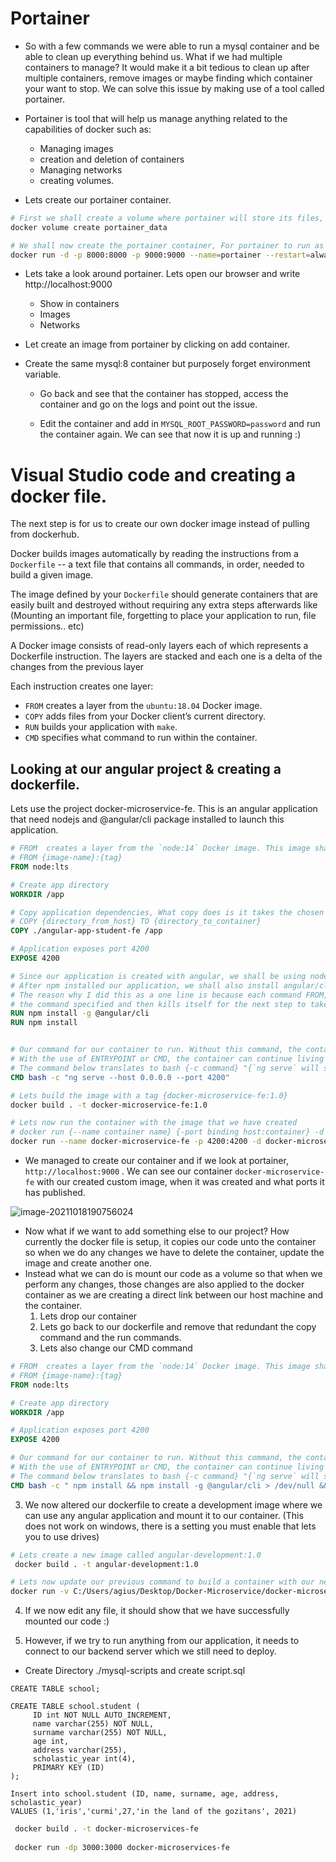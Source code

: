 # Portainer

- So with a few commands we were able to run a mysql container and be able to clean up everything behind us. What if we had multiple containers to manage? It would make it a bit tedious to clean up after multiple containers, remove images or maybe finding which container your want to stop. We can solve this issue by making use of a tool called portainer.

- Portainer is tool that will help us manage anything related to the capabilities of docker such as:
  - Managing images
  - creation and deletion of containers 
  - Managing networks 
  - creating volumes. 
- Lets create our portainer container. 

```bash
# First we shall create a volume where portainer will store its files, A volume is a permanent storage directory for the container, if the container is ever deleted and created again, if the volume has not been deleted it can reaccess those files again.
docker volume create portainer_data

# We shall now create the portainer container, For portainer to run as intended we need to mount our docker socket as a volume. Remember that in linux everything is a file and therefore, everything can be mounted to docker, even a socket. 
docker run -d -p 8000:8000 -p 9000:9000 --name=portainer --restart=always -v /var/run/docker.sock:/var/run/docker.sock -v portainer_data:/data portainer/portainer-ce
```



- Lets take a look around portainer. Lets open our browser and write http://localhost:9000
  - Show in containers
  - Images
  - Networks

- Let create an image from portainer by clicking on add container. 
- Create the same mysql:8 container but purposely forget environment variable.

  - Go back and see that the container has stopped, access the container and go on the logs and point out the issue.

  - Edit the container and add in `MYSQL_ROOT_PASSWORD=password` and run the container again. We can see that now it is up and running :)

# Visual Studio code and creating a docker file.

The next step is for us to create our own docker image instead of pulling from dockerhub.

Docker builds images automatically by reading the instructions from a `Dockerfile` -- a text file that contains all commands, in order, needed to build a given image.

The image defined by your `Dockerfile` should generate containers that are easily built and destroyed without requiring any extra steps afterwards like (Mounting an important file, forgetting to place your application to run, file permissions.. etc)

A Docker image consists of read-only layers each of which represents a Dockerfile instruction. The layers are stacked and each one is a delta of the changes from the previous layer

Each instruction creates one layer:

- `FROM` creates a layer from the `ubuntu:18.04` Docker image.
- `COPY` adds files from your Docker client’s current directory.
- `RUN` builds your application with `make`.
- `CMD` specifies what command to run within the container.

## Looking at our angular project & creating a dockerfile.

Lets use the project docker-microservice-fe. This is an angular application that need nodejs and @angular/cli package installed to launch this application. 

```dockerfile
# FROM  creates a layer from the `node:14` Docker image. This image shall be pulled from dockerhub. Just like when we did `docker pull mysql:8` 
# FROM {image-name}:{tag}
FROM node:lts

# Create app directory
WORKDIR /app

# Copy application dependencies, What copy does is it takes the chosen directory and copies it to the container.
# COPY {directory_from_host} TO {directory_to_container}
COPY ./angular-app-student-fe /app

# Application exposes port 4200
EXPOSE 4200

# Since our application is created with angular, we shall be using nodejs to run `npm install` which will build our files and create the necessary modules to run.
# After npm installed our application, we shall also install angular/cli, @angular/cli is wrapper to npm to ease in component creation and also runnables.
# The reason why I did this as a one line is because each command FROM, WORKDIR, COPY, RUN creates a new layer. A new layer is like a temporary container that executes
# the command specified and then kills itself for the next step to take on from there and repeat the process. Think of it as building blocks. One block ontop of each other.
RUN npm install -g @angular/cli
RUN npm install 


# Our command for our container to run. Without this command, the container will be created with our newly created image but it shall instantly exit.
# With the use of ENTRYPOINT or CMD, the container can continue living while that process is still active. Once the process exits (either the application crashed, or the service has stopped) The container automatically exits.
# The command below translates to bash {-c command} "{`ng serve` will start our angular application}" {--host to 0.0.0.0 as if this is left as localhost, we would not be able to access http://localhost:4200 on our browser as it won't bind correctly} {--port 4200}
CMD bash -c "ng serve --host 0.0.0.0 --port 4200"
```



```bash
# Lets build the image with a tag {docker-microservice-fe:1.0}
docker build . -t docker-microservice-fe:1.0

# Lets now run the container with the image that we have created
# docker run {--name container name} {-port binding host:container} -d {running container as a deamon} {image name} 
docker run --name docker-microservice-fe -p 4200:4200 -d docker-microservice-fe:1.0 
```



- We managed to create our container and if we look at portainer, `http://localhost:9000` . We can see our container `docker-microservice-fe` with our created custom image, when it was created and what ports it has published.

![image-20211018190756024](C:\Users\agius\AppData\Roaming\Typora\typora-user-images\image-20211018190756024.png)

- Now what if we want to add something else to our project? How currently the docker file is setup, it copies our code unto the container so when we do any changes we have to delete the container, update the image and create another one.
- Instead what we can do is mount our code as a volume so that when we perform any changes, those changes are also applied to the docker container as we are creating a direct link between our host machine and the container.
  1) Lets drop our container
  2) Lets go back to our dockerfile and remove that redundant the copy command and the run commands.
  3) Lets also change our CMD command

```dockerfile
# FROM  creates a layer from the `node:14` Docker image. This image shall be pulled from dockerhub. Just like when we did `docker pull mysql:8` 
# FROM {image-name}:{tag}
FROM node:lts

# Create app directory
WORKDIR /app

# Application exposes port 4200
EXPOSE 4200

# Our command for our container to run. Without this command, the container will be created with our newly created image but it shall instantly exit.
# With the use of ENTRYPOINT or CMD, the container can continue living while that process is still active. Once the process exits (either the application crashed, or the service has stopped) The container automatically exits.
# The command below translates to bash {-c command} "{`ng serve` will start our angular application}" {--host to 0.0.0.0 as if this is left as localhost, we would not be able to access http://localhost:4200 on our browser as it won't bind correctly} {--port 4200}
CMD bash -c " npm install && npm install -g @angular/cli > /dev/null && ng serve --proxy-config proxy.conf.json"
```

3. We now altered our dockerfile to create a development image where we can use any angular application and mount it to our container. (This does not work on windows, there is a setting you must enable that lets you to use drives)

```bash
# Lets create a new image called angular-development:1.0
 docker build . -t angular-development:1.0

# Lets now update our previous command to build a container with our new updated image and mount our code.
docker run -v C:/Users/agius/Desktop/Docker-Microservice/docker-microservice-course/microservice-docker-fe/angular-app-student-fe/:/app -p 4200:4200 -d angular-development:1.0
```

4. If we now edit any file, it should show that we have successfully mounted our code :) 

5. However, if we try to run anything from our application, it needs to connect to our backend server which we still need to deploy.









- Create Directory ./mysql-scripts and create script.sql

```mysql
CREATE TABLE school;

CREATE TABLE school.student (
     ID int NOT NULL AUTO_INCREMENT,
     name varchar(255) NOT NULL,
     surname varchar(255) NOT NULL,
     age int,
     address varchar(255),
     scholastic_year int(4),
     PRIMARY KEY (ID)
);

Insert into school.student (ID, name, surname, age, address, scholastic_year)
VALUES (1,'iris','curmi',27,'in the land of the gozitans', 2021)
```



```bash
 docker build . -t docker-microservices-fe
 
 docker run -dp 3000:3000 docker-microservices-fe
```

